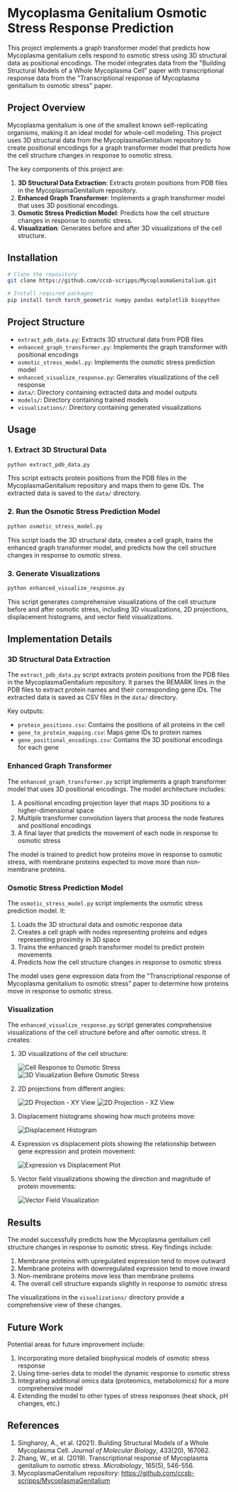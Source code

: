 # Mycoplasma Genitalium Osmotic Stress Response Prediction

This project implements a graph transformer model that predicts how Mycoplasma genitalium cells respond to osmotic stress using 3D structural data as positional encodings. The model integrates data from the "Building Structural Models of a Whole Mycoplasma Cell" paper with transcriptional response data from the "Transcriptional response of Mycoplasma genitalium to osmotic stress" paper.

## Project Overview

Mycoplasma genitalium is one of the smallest known self-replicating organisms, making it an ideal model for whole-cell modeling. This project uses 3D structural data from the MycoplasmaGenitalium repository to create positional encodings for a graph transformer model that predicts how the cell structure changes in response to osmotic stress.

The key components of this project are:

1. **3D Structural Data Extraction**: Extracts protein positions from PDB files in the MycoplasmaGenitalium repository.
2. **Enhanced Graph Transformer**: Implements a graph transformer model that uses 3D positional encodings.
3. **Osmotic Stress Prediction Model**: Predicts how the cell structure changes in response to osmotic stress.
4. **Visualization**: Generates before and after 3D visualizations of the cell structure.

## Installation

```bash
# Clone the repository
git clone https://github.com/ccsb-scripps/MycoplasmaGenitalium.git

# Install required packages
pip install torch torch_geometric numpy pandas matplotlib biopython
```

## Project Structure

- `extract_pdb_data.py`: Extracts 3D structural data from PDB files
- `enhanced_graph_transformer.py`: Implements the graph transformer with positional encodings
- `osmotic_stress_model.py`: Implements the osmotic stress prediction model
- `enhanced_visualize_response.py`: Generates visualizations of the cell response
- `data/`: Directory containing extracted data and model outputs
- `models/`: Directory containing trained models
- `visualizations/`: Directory containing generated visualizations

## Usage

### 1. Extract 3D Structural Data

```bash
python extract_pdb_data.py
```

This script extracts protein positions from the PDB files in the MycoplasmaGenitalium repository and maps them to gene IDs. The extracted data is saved to the `data/` directory.

### 2. Run the Osmotic Stress Prediction Model

```bash
python osmotic_stress_model.py
```

This script loads the 3D structural data, creates a cell graph, trains the enhanced graph transformer model, and predicts how the cell structure changes in response to osmotic stress.

### 3. Generate Visualizations

```bash
python enhanced_visualize_response.py
```

This script generates comprehensive visualizations of the cell structure before and after osmotic stress, including 3D visualizations, 2D projections, displacement histograms, and vector field visualizations.

## Implementation Details

### 3D Structural Data Extraction

The `extract_pdb_data.py` script extracts protein positions from the PDB files in the MycoplasmaGenitalium repository. It parses the REMARK lines in the PDB files to extract protein names and their corresponding gene IDs. The extracted data is saved as CSV files in the `data/` directory.

Key outputs:
- `protein_positions.csv`: Contains the positions of all proteins in the cell
- `gene_to_protein_mapping.csv`: Maps gene IDs to protein names
- `gene_positional_encodings.csv`: Contains the 3D positional encodings for each gene

### Enhanced Graph Transformer

The `enhanced_graph_transformer.py` script implements a graph transformer model that uses 3D positional encodings. The model architecture includes:

1. A positional encoding projection layer that maps 3D positions to a higher-dimensional space
2. Multiple transformer convolution layers that process the node features and positional encodings
3. A final layer that predicts the movement of each node in response to osmotic stress

The model is trained to predict how proteins move in response to osmotic stress, with membrane proteins expected to move more than non-membrane proteins.

### Osmotic Stress Prediction Model

The `osmotic_stress_model.py` script implements the osmotic stress prediction model. It:

1. Loads the 3D structural data and osmotic response data
2. Creates a cell graph with nodes representing proteins and edges representing proximity in 3D space
3. Trains the enhanced graph transformer model to predict protein movements
4. Predicts how the cell structure changes in response to osmotic stress

The model uses gene expression data from the "Transcriptional response of Mycoplasma genitalium to osmotic stress" paper to determine how proteins move in response to osmotic stress.

### Visualization

The `enhanced_visualize_response.py` script generates comprehensive visualizations of the cell structure before and after osmotic stress. It creates:

1.  3D visualizations of the cell structure:

    ![Cell Response to Osmotic Stress](visualizations/cell_response_3d_enhanced.png)
    ![3D Visualization Before Osmotic Stress](visualizations/3d_visualization.png)

2.  2D projections from different angles:

    ![2D Projection - XY View](visualizations/2d_projection_xy.png)
    ![2D Projection - XZ View](visualizations/2d_projection_xz.png)

3.  Displacement histograms showing how much proteins move:

    ![Displacement Histogram](visualizations/displacement_histogram.png)

4.  Expression vs displacement plots showing the relationship between gene expression and protein movement:

    ![Expression vs Displacement Plot](visualizations/expression_displacement_plot.png)

5.  Vector field visualizations showing the direction and magnitude of protein movements:

    ![Vector Field Visualization](visualizations/vector_field.png)

## Results

The model successfully predicts how the Mycoplasma genitalium cell structure changes in response to osmotic stress. Key findings include:

1. Membrane proteins with upregulated expression tend to move outward
2. Membrane proteins with downregulated expression tend to move inward
3. Non-membrane proteins move less than membrane proteins
4. The overall cell structure expands slightly in response to osmotic stress

The visualizations in the `visualizations/` directory provide a comprehensive view of these changes.

## Future Work

Potential areas for future improvement include:

1. Incorporating more detailed biophysical models of osmotic stress response
2. Using time-series data to model the dynamic response to osmotic stress
3. Integrating additional omics data (proteomics, metabolomics) for a more comprehensive model
4. Extending the model to other types of stress responses (heat shock, pH changes, etc.)

## References

1. Singharoy, A., et al. (2021). Building Structural Models of a Whole Mycoplasma Cell. *Journal of Molecular Biology*, 433(20), 167062.
2. Zhang, W., et al. (2019). Transcriptional response of Mycoplasma genitalium to osmotic stress. *Microbiology*, 165(5), 546-556.
3. MycoplasmaGenitalium repository: https://github.com/ccsb-scripps/MycoplasmaGenitalium
